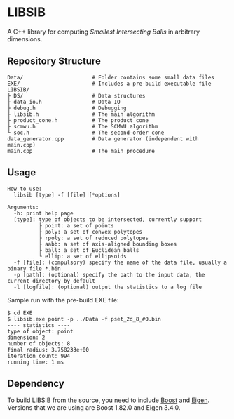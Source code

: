 # LIBSIB

A C++ library for computing _Smallest Intersecting Balls_ in arbitrary dimensions.

## Repository Structure

```
Data/                      # Folder contains some small data files
EXE/                       # Includes a pre-build executable file
LIBSIB/
├ DS/                      # Data structures
├ data_io.h                # Data IO
├ debug.h                  # Debugging
├ libsib.h                 # The main algorithm
├ product_cone.h           # The product cone
├ scmwu.h                  # The SCMWU algorithm
└ soc.h                    # The second-order cone
data_generator.cpp         # Data generator (independent with main.cpp)
main.cpp                   # The main procedure
```

## Usage

```
How to use:
  libsib [type] -f [file] [*options]

Arguments:
  -h: print help page
  [type]: type of objects to be intersected, currently support
          ├ point: a set of points
          ├ poly: a set of convex polytopes
          ├ rpoly: a set of reduced polytopes
          ├ aabb: a set of axis-aligned bounding boxes
          ├ ball: a set of Euclidean balls
          └ ellip: a set of ellipsoids
  -f [file]: (compulsory) specify the name of the data file, usually a binary file *.bin
  -p [path]: (optional) specify the path to the input data, the current directory by default
  -l [logfile]: (optional) output the statistics to a log file
```

Sample run with the pre-build EXE file:

```
$ cd EXE
$ libsib.exe point -p ../Data -f pset_2d_8_#0.bin
---- statistics ----
type of object: point
dimension: 2
number of objects: 8
final radius: 3.758233e+00
iteration count: 994
running time: 1 ms
```

## Dependency

To build LIBSIB from the source, you need to include [Boost](https://www.boost.org/) and [Eigen](https://eigen.tuxfamily.org/index.php?title=Main_Page). Versions that we are using are Boost 1.82.0 and Eigen 3.4.0.
